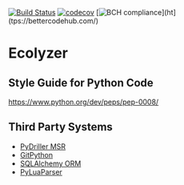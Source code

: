 [![Build Status](https://travis-ci.com/avancinirodrigo/ecolyzer.svg?token=5ZEHUCMbsFiYovGrh5Hp&branch=master)](https://travis-ci.com/avancinirodrigo/ecolyzer)
[![codecov](https://codecov.io/gh/avancinirodrigo/ecolyzer/branch/master/graph/badge.svg?token=s6IQehSnnQ)](https://codecov.io/gh/avancinirodrigo/ecolyzer)
[![BCH compliance](https://bettercodehub.com/edge/badge/avancinirodrigo/ecolyzer?branch=master&token=6d8614cbef4cf7651e3c754b572d8e7fcee2f018)](ht](tps://bettercodehub.com/)

# Ecolyzer

## Style Guide for Python Code
https://www.python.org/dev/peps/pep-0008/

## Third Party Systems
* [PyDriller MSR](https://pydriller.readthedocs.io/en/latest)
* [GitPython](https://gitpython.readthedocs.io/en/stable/index.html)
* [SQLAlchemy ORM](https://www.sqlalchemy.org)
* [PyLuaParser](https://github.com/boolangery/py-lua-parser)
